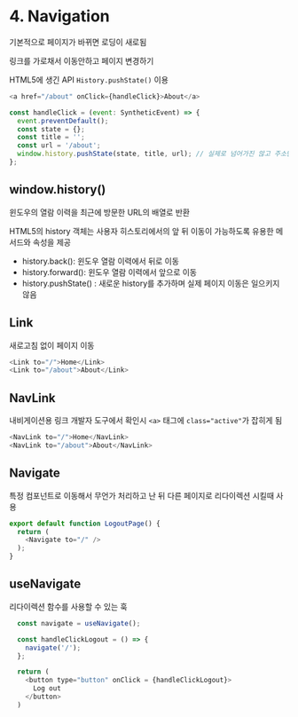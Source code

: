 # 4. Navigation

기본적으로 페이지가 바뀌면 로딩이 새로됨

링크를 가로채서 이동안하고 페이지 변경하기

HTML5에 생긴 API `History.pushState()` 이용

```js
<a href="/about" onClick={handleClick}>About</a>

const handleClick = (event: SyntheticEvent) => {
  event.preventDefault();
  const state = {};
  const title = '';
  const url = '/about';
  window.history.pushState(state, title, url); // 실제로 넘어가진 않고 주소만 바뀜
};
```

## window.history()

윈도우의 열람 이력을 최근에 방문한 URL의 배열로 반환

HTML5의 history 객체는 사용자 히스토리에서의 앞 뒤 이동이 가능하도록 유용한 메서드와 속성을 제공

- history.back(): 윈도우 열람 이력에서 뒤로 이동
- history.forward(): 윈도우 열람 이력에서 앞으로 이동
- history.pushState() : 새로운 history를 추가하며 실제 페이지 이동은 일으키지 않음

## Link

새로고침 없이 페이지 이동

```js
<Link to="/">Home</Link>
<Link to="/about">About</Link>
```

## NavLink

내비게이션용 링크
개발자 도구에서 확인시 `<a>` 태그에 `class="active"`가 잡히게 됨

```js
<NavLink to="/">Home</NavLink>
<NavLink to="/about">About</NavLink>
```

## Navigate

특정 컴포넌트로 이동해서 무언가 처리하고 난 뒤 다른 페이지로 리다이렉션 시킬때 사용

```js
export default function LogoutPage() {
  return (
    <Navigate to="/" />
  );
}
```

## useNavigate

리다이렉션 함수를 사용할 수 있는 훅

```js
  const navigate = useNavigate();

  const handleClickLogout = () => {
    navigate('/');
  };

  return (
    <button type="button" onClick = {handleClickLogout}>
      Log out
    </button>
  )
```
